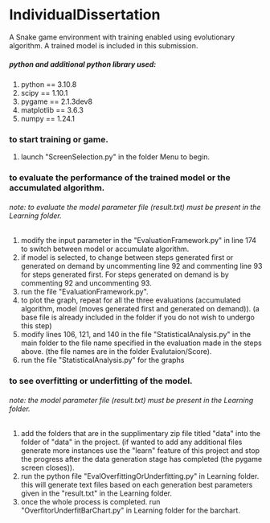 # IndividualDissertation

A Snake game environment with training enabled using evolutionary algorithm. A trained model is included in this submission.

##### _python and additional python library used:_

1. python == 3.10.8
2. scipy == 1.10.1
3. pygame == 2.1.3dev8
4. matplotlib == 3.6.3
5. numpy == 1.24.1

### to start training or game.

1. launch "ScreenSelection.py" in the folder Menu to begin.

### to evaluate the performance of the trained model or the accumulated algorithm. 

###### note: to evaluate the model parameter file (result.txt) must be present in the Learning folder.

1. modify the input parameter in the "EvaluationFramework.py" in line 174 to switch between model or accumulate algorithm.
2. if model is selected, to change between steps generated first or generated on demand by uncommenting line 92 and commenting line 93 for steps generated first. For steps generated on demand is by commenting 92 and uncommenting 93. 
3. run the file "EvaluationFramework.py".
4. to plot the graph, repeat for all the three evaluations (accumulated algorithm, model (moves generated first and generated on demand)). (a base file is already included in the folder if you do not wish to undergo this step)
5. modify lines 106, 121, and 140 in the file "StatisticalAnalysis.py" in the main folder to the file name specified in the evaluation made in the steps above. (the file names are in the folder Evalutaion/Score). 
6. run the file "StatisticalAnalysis.py" for the graphs

### to see overfitting or underfitting of the model.

###### note: the model parameter file (result.txt) must be present in the Learning folder.

1. add the folders that are in the supplimentary zip file titled "data" into the folder of "data" in the project. (if wanted to add any additional files generate more instances use the "learn" feature of this project and stop the progress after the data generation stage has completed (the pygame screen closes)).
2. run the python file "EvalOverfittingOrUnderfitting.py" in Learning folder. this will generate text files based on each generation best parameters given in the "result.txt" in the Learning folder.
3. once the whole process is completed. run "OverfitorUnderfitBarChart.py" in Learning folder for the barchart.